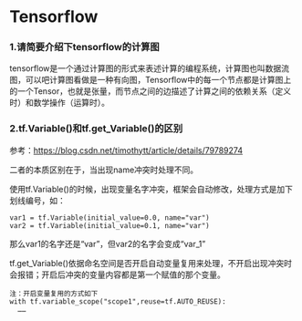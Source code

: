 # Tensorflow

### 1.请简要介绍下tensorflow的计算图
tensorflow是一个通过计算图的形式来表述计算的编程系统，计算图也叫数据流图，可以吧计算图看做是一种有向图，Tensorflow中的每一个节点都是计算图上的一个Tensor，也就是张量，而节点之间的边描述了计算之间的依赖关系（定义时）和数学操作（运算时）。

### 2.tf.Variable()和tf.get_Variable()的区别
参考：https://blog.csdn.net/timothytt/article/details/79789274  

二者的本质区别在于，当出现name冲突时处理不同。  

使用tf.Variable()的时候，出现变量名字冲突，框架会自动修改，处理方式是加下划线编号，如：  

    var1 = tf.Variable(initial_value=0.0, name="var")
    var2 = tf.Variable(initial_value=0.1, name="var")
    
那么var1的名字还是“var”，但var2的名字会变成“var_1”  

tf.get_Variable()依据命名空间是否开启自动变量复用来处理，不开启出现冲突时会报错；开启后冲突的变量内容都是第一个赋值的那个变量。

    注：开启变量复用的方式如下  
    with tf.variable_scope("scope1",reuse=tf.AUTO_REUSE):
      ……

